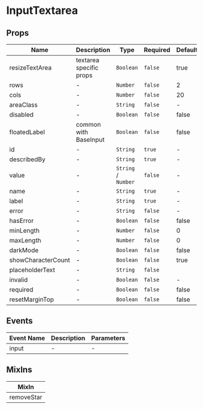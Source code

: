# InputTextarea

## Props

<!-- @vuese:InputTextarea:props:start -->
|Name|Description|Type|Required|Default|
|---|---|---|---|---|
|resizeTextArea|textarea specific props|`Boolean`|`false`|true|
|rows|-|`Number`|`false`|2|
|cols|-|`Number`|`false`|20|
|areaClass|-|`String`|`false`|-|
|disabled|-|`Boolean`|`false`|false|
|floatedLabel|common with BaseInput|`Boolean`|`false`|false|
|id|-|`String`|`true`|-|
|describedBy|-|`String`|`true`|-|
|value|-|`String` /  `Number`|`false`|-|
|name|-|`String`|`true`|-|
|label|-|`String`|`true`|-|
|error|-|`String`|`false`|-|
|hasError|-|`Boolean`|`false`|false|
|minLength|-|`Number`|`false`|0|
|maxLength|-|`Number`|`false`|0|
|darkMode|-|`Boolean`|`false`|false|
|showCharacterCount|-|`Boolean`|`false`|true|
|placeholderText|-|`String`|`false`| |
|invalid|-|`Boolean`|`false`|-|
|required|-|`Boolean`|`false`|false|
|resetMarginTop|-|`Boolean`|`false`|false|

<!-- @vuese:InputTextarea:props:end -->


## Events

<!-- @vuese:InputTextarea:events:start -->
|Event Name|Description|Parameters|
|---|---|---|
|input|-|-|

<!-- @vuese:InputTextarea:events:end -->


## MixIns

<!-- @vuese:InputTextarea:mixIns:start -->
|MixIn|
|---|
|removeStar|

<!-- @vuese:InputTextarea:mixIns:end -->



